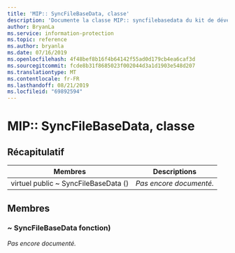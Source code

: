 ```yaml
---
title: 'MIP:: SyncFileBaseData, classe'
description: 'Documente la classe MIP:: syncfilebasedata du kit de développement logiciel (SDK) Microsoft Information Protection (MIP).'
author: BryanLa
ms.service: information-protection
ms.topic: reference
ms.author: bryanla
ms.date: 07/16/2019
ms.openlocfilehash: 4f48bef8b16f4b64142f55ad0d179cb4ea6caf3d
ms.sourcegitcommit: fcde8b31f8685023f002044d3a1d1903e548d207
ms.translationtype: MT
ms.contentlocale: fr-FR
ms.lasthandoff: 08/21/2019
ms.locfileid: "69892594"
---
```

# <a name="class-mipsyncfilebasedata"></a>MIP:: SyncFileBaseData, classe 
  
## <a name="summary"></a>Récapitulatif
 Membres                        | Descriptions                                
--------------------------------|---------------------------------------------
virtuel public ~ SyncFileBaseData ()  | _Pas encore documenté._
  
## <a name="members"></a>Membres
  
### <a name="syncfilebasedata-function"></a>~ SyncFileBaseData fonction)
_Pas encore documenté._
